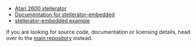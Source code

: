  * [Atari 2600 stellerator](https://6502ts.github.io/stellerator-ng)
 * [Documentation for stellerator-embedded](https://6502ts.github.io/typedoc/stellerator-embedded/)
 * [stellerator-embedded example](https://6502ts.github.io/stellerator-embedded/)


If you are looking for source code, documentation or licensing details, head over to the
[main repository](https://github.com/6502ts/6502.ts)
instead.
